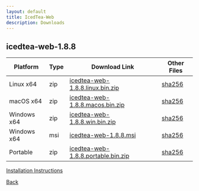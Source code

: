 ```yaml
---
layout: default
title: IcedTea-Web
description: Downloads
---
```


## icedtea-web-1.8.8

| Platform | Type | Download Link | Other Files |
| -------- | ---- | ------------- | ----------- |
| Linux x64| zip  | [icedtea-web-1.8.8.linux.bin.zip][1-pak] | [sha256][1-sha] |
| macOS x64| zip  | [icedtea-web-1.8.8.macos.bin.zip][2-pak] | [sha256][2-sha] |
| Windows x64 | zip  | [icedtea-web-1.8.8.win.bin.zip][3-pak] | [sha256][3-sha] |
| Windows x64 | msi  | [icedtea-web-1.8.8.msi][4-pak] | [sha256][4-sha] |
| Portable | zip  | [icedtea-web-1.8.8.portable.bin.zip][5-pak] | [sha256][5-sha] |

[1-pak]: https://github.com/AdoptOpenJDK/IcedTea-Web/releases/download/icedtea-web-1.8.8/icedtea-web-1.8.8.linux.bin.zip
[1-sha]: https://github.com/AdoptOpenJDK/IcedTea-Web/releases/download/icedtea-web-1.8.8/icedtea-web-1.8.8.linux.bin.zip.sha256.txt

[2-pak]: https://github.com/AdoptOpenJDK/IcedTea-Web/releases/download/icedtea-web-1.8.8/icedtea-web-1.8.8.macos.bin.zip
[2-sha]: https://github.com/AdoptOpenJDK/IcedTea-Web/releases/download/icedtea-web-1.8.8/icedtea-web-1.8.8.macos.bin.zip.sha256.txt

[3-pak]: https://github.com/AdoptOpenJDK/IcedTea-Web/releases/download/icedtea-web-1.8.8/icedtea-web-1.8.8.win.bin.zip
[3-sha]: https://github.com/AdoptOpenJDK/IcedTea-Web/releases/download/icedtea-web-1.8.8/icedtea-web-1.8.8.win.bin.zip.sha256.txt

[4-pak]: https://github.com/AdoptOpenJDK/IcedTea-Web/releases/download/icedtea-web-1.8.8/icedtea-web-1.8.8.msi
[4-sha]: https://github.com/AdoptOpenJDK/IcedTea-Web/releases/download/icedtea-web-1.8.8/icedtea-web-1.8.8.msi.sha256.txt

[5-pak]: https://github.com/AdoptOpenJDK/IcedTea-Web/releases/download/icedtea-web-1.8.8/icedtea-web-1.8.8.portable.bin.zip
[5-sha]: https://github.com/AdoptOpenJDK/IcedTea-Web/releases/download/icedtea-web-1.8.8/icedtea-web-1.8.8.portable.bin.zip.sha256.txt

[Installation Instructions](./installation)

[Back](./)
